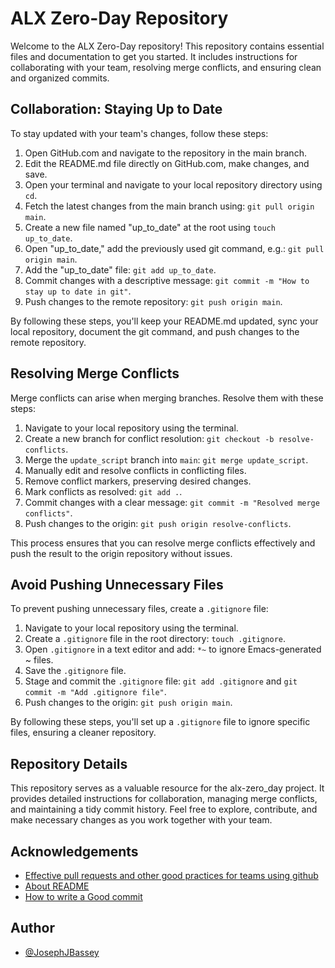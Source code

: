 # ALX Zero-Day Repository

Welcome to the ALX Zero-Day repository! This repository contains essential files and documentation to get you started. It includes instructions for collaborating with your team, resolving merge conflicts, and ensuring clean and organized commits.

## Collaboration: Staying Up to Date

To stay updated with your team's changes, follow these steps:

1. Open GitHub.com and navigate to the repository in the main branch.
2. Edit the README.md file directly on GitHub.com, make changes, and save.
3. Open your terminal and navigate to your local repository directory using `cd`.
4. Fetch the latest changes from the main branch using: `git pull origin main`.
5. Create a new file named "up_to_date" at the root using `touch up_to_date`.
6. Open "up_to_date," add the previously used git command, e.g.: `git pull origin main`.
7. Add the "up_to_date" file: `git add up_to_date`.
8. Commit changes with a descriptive message: `git commit -m "How to stay up to date in git"`.
9. Push changes to the remote repository: `git push origin main`.

By following these steps, you'll keep your README.md updated, sync your local repository, document the git command, and push changes to the remote repository.

## Resolving Merge Conflicts

Merge conflicts can arise when merging branches. Resolve them with these steps:

1. Navigate to your local repository using the terminal.
2. Create a new branch for conflict resolution: `git checkout -b resolve-conflicts`.
3. Merge the `update_script` branch into `main`: `git merge update_script`.
4. Manually edit and resolve conflicts in conflicting files.
5. Remove conflict markers, preserving desired changes.
6. Mark conflicts as resolved: `git add .`.
7. Commit changes with a clear message: `git commit -m "Resolved merge conflicts"`.
8. Push changes to the origin: `git push origin resolve-conflicts`.

This process ensures that you can resolve merge conflicts effectively and push the result to the origin repository without issues.

## Avoid Pushing Unnecessary Files

To prevent pushing unnecessary files, create a `.gitignore` file:

1. Navigate to your local repository using the terminal.
2. Create a `.gitignore` file in the root directory: `touch .gitignore`.
3. Open `.gitignore` in a text editor and add: `*~` to ignore Emacs-generated ~ files.
4. Save the `.gitignore` file.
5. Stage and commit the `.gitignore` file: `git add .gitignore` and `git commit -m "Add .gitignore file"`.
6. Push changes to the origin: `git push origin main`.

By following these steps, you'll set up a `.gitignore` file to ignore specific files, ensuring a cleaner repository.

## Repository Details

This repository serves as a valuable resource for the alx-zero_day project. It provides detailed instructions for collaboration, managing merge conflicts, and maintaining a tidy commit history. Feel free to explore, contribute, and make necessary changes as you work together with your team.
## Acknowledgements

 - [Effective pull requests and other good practices for teams using github](https://codeinthehole.com/tips/pull-requests-and-other-good-practices-for-teams-using-github/)
 - [About README](https://docs.github.com/en/repositories/managing-your-repositorys-settings-and-features/customizing-your-repository/about-readmes)
 - [How to write a Good commit](https://cbea.ms/git-commit/)


## Author

- [@JosephJBassey](https://www.github.com/josephjbassey)


